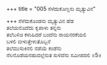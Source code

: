 +++
title = "005 ಸೆಳೆದುಕೊಣ್ಡನು ಮೃತ್ಯುವಿನ"

+++
ಸೆಳೆದುಕೊಂಡನು ಮೃತ್ಯುವಿನ ಹೆಡ  
ತಲೆಯನೊದೆದು ಕೃಪಾಳು ತನ್ನನು  
ತಲೆಬಳಿಚಿ ಕಳುಹಿದರೆ ಬಂದೆನು ರಾಯನರಕೆಯಲಿ  
ಬಳಲಿ ಬೀಳುತ್ತೇಳುತೊಬ್ಬನೆ  
ತಲೆಮುಸುಕಿನಲಿ ನಡೆಯೆ ಕಂಡೆನು  
ನೆಲನೊಡೆಯನಹುದಲ್ಲೆನುತ ಸುಳಿದೆನು ಸಮೀಪದಲಿ     ॥5॥